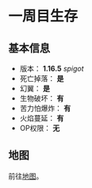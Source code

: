 # 一周目生存

## 基本信息

+ 版本： **1.16.5** *spigot*
+ 死亡掉落： **是**
+ 幻翼： **是**
+ 生物破坏： **有**
+ 苦力怕爆炸： **有**
+ 火焰蔓延： **有**
+ OP权限： **无**


## 地图

前往[地图](./map)。
